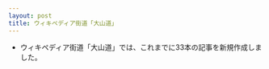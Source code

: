 ```yaml
---
layout: post
title: ウィキペディア街道「大山道」
---
```


- ウィキペディア街道「大山道」では、これまでに33本の記事を新規作成しました。



<script src="https://embed.github.com/view/geojson/wikipedia-kaido/wikipedia-kaido/master/oyamamichi.geojson"></script>


